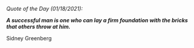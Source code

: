 *Quote of the Day (01/18/2021):*

_**A successful man is one who can lay a firm foundation with the bricks that others throw at him.**_

Sidney Greenberg
